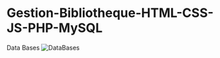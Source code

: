 # Gestion-Bibliotheque-HTML-CSS-JS-PHP-MySQL

Data Bases
![DataBases](https://user-images.githubusercontent.com/83521427/171131030-529f9736-9866-41ed-9599-dba8ecef6d94.jpg)
